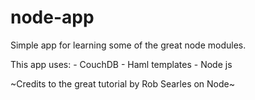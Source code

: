 node-app
========

Simple app for learning some of the great node modules.

This app uses:
	- CouchDB
	- Haml templates
	- Node js


~Credits to the great tutorial by Rob Searles on Node~


